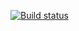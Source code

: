 [![Build status](https://ci.appveyor.com/api/projects/status/6mcx5m3og3sscso8?svg=true)](https://ci.appveyor.com/project/Bob-Jacka/pm-echo)
